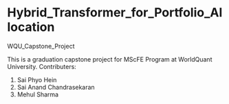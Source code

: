 # Hybrid_Transformer_for_Portfolio_Allocation
WQU_Capstone_Project


This is a graduation capstone project for MScFE Program at WorldQuant University. 
Contributers: 
1. Sai Phyo Hein
2. Sai Anand Chandrasekaran
3. Mehul Sharma
